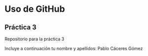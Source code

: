 # Uso de GitHub
## Práctica 3
Repositorio para la práctica 3

Incluye a continuación tu nombre y apellidos: Pablo Cáceres Gómez
